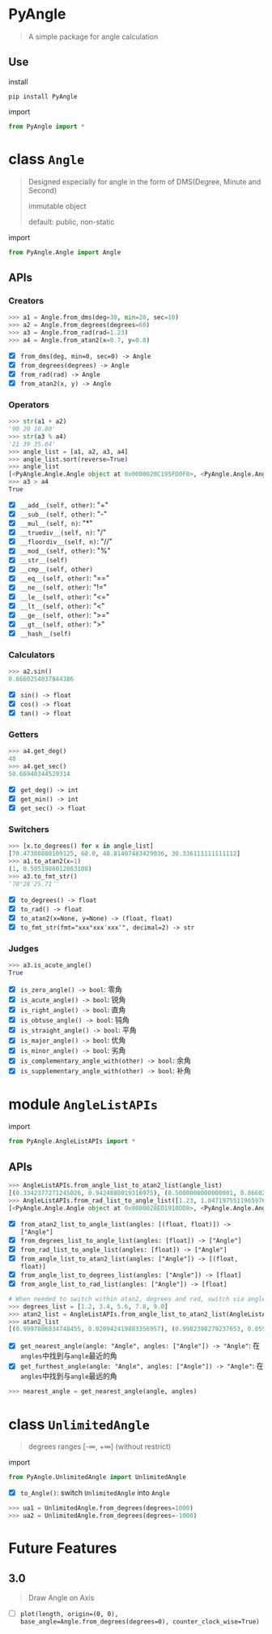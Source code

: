 # PyAngle

> A simple package for angle calculation

## Use

install

```shell
pip install PyAngle
```

import

```python
from PyAngle import *
```

# class `Angle`

> Designed especially for angle in the form of DMS(Degree, Minute and Second)
>
> immutable object
>
> default: public, non-static

import

```python
from PyAngle.Angle import Angle
```

## APIs

### Creators

```python
>>> a1 = Angle.from_dms(deg=30, min=20, sec=10)
>>> a2 = Angle.from_degrees(degrees=60)
>>> a3 = Angle.from_rad(rad=1.23)
>>> a4 = Angle.from_atan2(x=0.7, y=0.8)
```

- [x] `from_dms(deg, min=0, sec=0) -> Angle`
- [x] `from_degrees(degrees) -> Angle`
- [x] `from_rad(rad) -> Angle`
- [x] `from_atan2(x, y) -> Angle`

### Operators

```python
>>> str(a1 + a2)
'90 20 10.00'
>>> str(a3 % a4)
'21 39 35.04'
>>> angle_list = [a1, a2, a3, a4]
>>> angle_list.sort(reverse=True)
>>> angle_list
[<PyAngle.Angle.Angle object at 0x0000020C195FD0F0>, <PyAngle.Angle.Angle object at 0x0000020C19521B38>, <PyAngle.Angle.Angle object at 0x0000020C195FD860>, <PyAngle.Angle.Angle object at 0x0000020C195D6EF0>]
>>> a3 > a4
True
```

- [x] `__add__(self, other)`: "+"
- [x] `__sub__(self, other)`: "-"
- [x] `__mul__(self, n)`: "\*"
- [x] `__truediv__(self, n)`: "/"
- [x] `__floordiv__(self, n)`: "//"
- [x] `__mod__(self, other)`: "%"
- [x] `__str__(self)`
- [x] `__cmp__(self, other)`
- [x] `__eq__(self, other)`: "=="
- [x] `__ne__(self, other)`: "!="
- [x] `__le__(self, other)`: "<="
- [x] `__lt__(self, other)`: "<"
- [x] `__ge__(self, other)`: ">="
- [x] `__gt__(self, other)`: ">"
- [x] `__hash__(self)`

### Calculators

```python
>>> a2.sin()
0.8660254037844386
```

- [x] `sin() -> float`
- [x] `cos() -> float`
- [x] `tan() -> float`

### Getters

```python
>>> a4.get_deg()
48
>>> a4.get_sec()
50.66940344529314
```

- [x] `get_deg() -> int`
- [x] `get_min() -> int`
- [x] `get_sec() -> float`

### Switchers

```python
>>> [x.to_degrees() for x in angle_list]
[70.47380880109125, 60.0, 48.81407483429036, 30.336111111111112]
>>> a1.to_atan2(x=1)
(1, 0.5851986012863108)
>>> a3.to_fmt_str()
'70°28′25.71″'
```

- [x] `to_degrees() -> float`
- [x] `to_rad() -> float`
- [x] `to_atan2(x=None, y=None) -> (float, float)`
- [x] `to_fmt_str(fmt="xxx°xxx′xxx″", decimal=2) -> str`

### Judges

```python
>>> a3.is_acute_angle()
True
```

- [x] `is_zero_angle() -> bool`: 零角
- [x] `is_acute_angle() -> bool`: 锐角
- [x] `is_right_angle() -> bool`: 直角
- [x] `is_obtuse_angle() -> bool`: 钝角
- [x] `is_straight_angle() -> bool`: 平角
- [x] `is_major_angle() -> bool`: 优角
- [x] `is_minor_angle() -> bool`: 劣角
- [x] `is_complementary_angle_with(other) -> bool`: 余角
- [x] `is_supplementary_angle_with(other) -> bool`: 补角

# module `AngleListAPIs`

import

```python
from PyAngle.AngleListAPIs import *
```

## APIs

```python
>>> AngleListAPIs.from_angle_list_to_atan2_list(angle_list)
[(0.3342377271245026, 0.9424888019316975), (0.5000000000000001, 0.8660254037844386), (0.658504607868518, 0.7525766947068778), (0.8630773966838536, 0.5050716853412216)]
>>> AngleListAPIs.from_rad_list_to_angle_list([1.23, 1.0471975511965976, 0.8519663271732721, 0.5294650211397243])
[<PyAngle.Angle.Angle object at 0x0000028ED1910DD8>, <PyAngle.Angle.Angle object at 0x0000028ED1910E48>, <PyAngle.Angle.Angle object at 0x0000028ED1910EB8>, <PyAngle.Angle.Angle object at 0x0000028ED1910F28>]
```

- [x] `from_atan2_list_to_angle_list(angles: [(float, float)]) -> ["Angle"]`
- [x] `from_degrees_list_to_angle_list(angles: [float]) -> ["Angle"]`
- [x] `from_rad_list_to_angle_list(angles: [float]) -> ["Angle"]`
- [x] `from_angle_list_to_atan2_list(angles: ["Angle"]) -> [(float, float)]`
- [x] `from_angle_list_to_degrees_list(angles: ["Angle"]) -> [float]`
- [x] `from_angle_list_to_rad_list(angles: ["Angle"]) -> [float]`

```python
# When needed to switch within atan2, degrees and rad, switch via angle list
>>> degrees_list = [1.2, 3.4, 5.6, 7.8, 9.0]
>>> atan2_list = AngleListAPIs.from_angle_list_to_atan2_list(AngleListAPIs.from_degrees_list_to_angle_list(degrees_list))
>>> atan2_list
[(0.9997806834748455, 0.020942419883356957), (0.9982398279237653, 0.05930637357596162), (0.9952273999818312, 0.09758289975914947), (0.9907478404714436, 0.13571557243430438), (0.9876883405951378, 0.15643446504023087)]
```

- [x] `get_nearest_angle(angle: "Angle", angles: ["Angle"]) -> "Angle"`: 在`angles`中找到与`angle`最近的角
- [x] `get_furthest_angle(angle: "Angle", angles: ["Angle"]) -> "Angle"`: 在`angles`中找到与`angle`最远的角

```python
>>> nearest_angle = get_nearest_angle(angle, angles)
```

# class `UnlimitedAngle`

> degrees ranges [-∞, +∞] (without restrict)

import

```python
from PyAngle.UnlimitedAngle import UnlimitedAngle
```

- [x] `to_Angle()`: switch `UnlimitedAngle` into `Angle`

```python
>>> ua1 = UnlimitedAngle.from_degrees(degrees=1000)
>>> ua2 = UnlimitedAngle.from_degrees(degrees=-1000)
```

# Future Features

## 3.0

> Draw Angle on Axis

- [ ] `plot(length, origin=(0, 0), base_angle=Angle.from_degrees(degrees=0), counter_clock_wise=True)`
